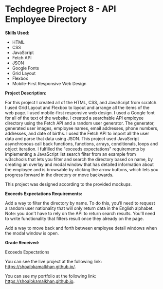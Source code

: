# Techdegree Project 8 - API Employee Directory

**Skills Used:**

- HTML
- CSS
- JavaScript
- Fetch API
- JSON
- Google Fonts
- Grid Layout
- Flexbox
- Mobile-First Responsive Web Design

**Project Description:**

For this project I created all of the HTML, CSS, and JavaScript from scratch. I used Grid Layout and Flexbox to layout and arrange all the items of the web page. I used mobile-first responsive web design. I used a Google font for all of the text of the website. I created a searchable API employee directory using the Fetch API and a random user generator. The generator, generated user images, employee names, email addresses, phone numbers, addresses, and date of births. I used the Fetch API to import all the user data and parse that data using JSON. This project used JavaScript asynchronous call back functions, functions, arrays, conditionals, loops and object iteration. I fulfilled the "exceeds expectations" requirements by implementing a JavaScript list search filter from an example from w3schools that lets you filter and search the directory based on name, by creating an overlay and modal window that has detailed information about the employee and is browsable by clicking the arrow buttons, which lets you progress forward in the directory or move backwards.

This project was designed according to the provided mockups.

**Exceeds Expectations Requirements:**

Add a way to filter the directory by name. To do this, you’ll need to request a random user nationality that will only return data in the English alphabet. Note: you don't have to rely on the API to return search results. You'll need to write functionality that filters result once they already on the page.

Add a way to move back and forth between employee detail windows when the modal window is open.

**Grade Received:**

Exceeds Expectations

You can see the live project at the following link: https://shoaibkamalkhan.github.io/.

You can see my portfolio at the following link: https://shoaibkamalkhan.github.io.
